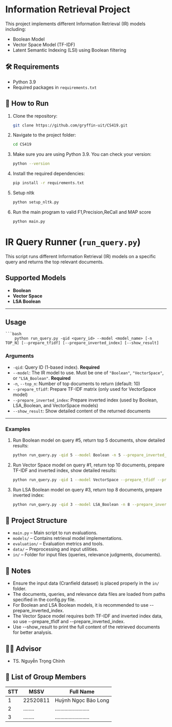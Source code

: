 # Information Retrieval Project

This project implements different Information Retrieval (IR) models including:
- Boolean Model
- Vector Space Model (TF-IDF)
- Latent Semantic Indexing (LSI) using Boolean filtering

## 🛠 Requirements

- Python 3.9
- Required packages in `requirements.txt`

## 🚀 How to Run

1. Clone the repository:

   ```bash
   git clone https://github.com/gryffin-uit/CS419.git

2. Navigate to the project folder:

    ```bash
    cd CS419

3. Make sure you are using Python 3.9. You can check your version:

    ```bash
    python --version

4. Install the required dependencies:

    ```bash
    pip install -r requirements.txt

5. Setup nltk

    ```bash
    python setup_nltk.py

6. Run the main program to valid F1,Precision,ReCall and MAP score

    ```bash
    python main.py


# IR Query Runner (`run_query.py`)

This script runs different Information Retrieval (IR) models on a specific query and returns the top relevant documents.

## Supported Models

- **Boolean**
- **Vector Space**
- **LSA Boolean**

---

## Usage

    ```bash
        python run_query.py -qid <query_id> --model <model_name> [-n TOP_N] [--prepare_tfidf] [--prepare_inverted_index] [--show_result]


### Arguments

- `-qid`: Query ID (1-based index). **Required**
- `--model`: The IR model to use. Must be one of `"Boolean"`, `"VectorSpace"`, or `"LSA_Boolean"`. **Required**
- `-n`, `--top_n`: Number of top documents to return (default: 10)
- `--prepare_tfidf`: Prepare TF-IDF matrix (only used for VectorSpace model)
- `--prepare_inverted_index`: Prepare inverted index (used by Boolean, LSA_Boolean, and VectorSpace models)
- `--show_result`: Show detailed content of the returned documents

---

### Examples

1. Run Boolean model on query #5, return top 5 documents, show detailed results:

   ```bash
   python run_query.py -qid 5 --model Boolean -n 5 --prepare_inverted_index --show_result

2. Run Vector Space model on query #1, return top 10 documents, prepare TF-IDF and inverted index, show detailed results:

    ```bash
    python run_query.py -qid 1 --model VectorSpace --prepare_tfidf --prepare_inverted_index --show_result

3. Run LSA Boolean model on query #3, return top 8 documents, prepare inverted index:

    ```bash
    python run_query.py -qid 3 --model LSA_Boolean -n 8 --prepare_inverted_index


## 📁 Project Structure

- `main.py` – Main script to run evaluations.
- `models/` – Contains retrieval model implementations.
- `evaluation/` – Evaluation metrics and tools.
- `data/` – Preprocessing and input utilities.
- `in/` – Folder for input files (queries, relevance judgments, documents).

## 📌 Notes

- Ensure the input data (Cranfield dataset) is placed properly in the `in/` folder.
- The documents, queries, and relevance data files are loaded from paths specified in the config.py file.
- For Boolean and LSA Boolean models, it is recommended to use --prepare_inverted_index.
- The Vector Space model requires both TF-IDF and inverted index data, so use --prepare_tfidf and --prepare_inverted_index.
- Use --show_result to print the full content of the retrieved documents for better analysis.
## 👨‍🏫 Advisor

- TS. Nguyễn Trọng Chỉnh

## 👥 List of Group Members

| STT | MSSV     | Full Name                |
|-----|----------|--------------------------|
| 1   | 22520811 | Huỳnh Ngọc Bảo Long      |
| 2   | ........ | .........................|
| 3   | ........ | .........................|


